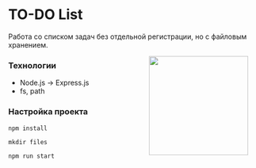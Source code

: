# TO-DO List

Работа со списком задач без отдельной регистрации, но с файловым хранением.

<img src="https://cdn-icons-png.flaticon.com/512/3082/3082854.png" width="200" align="right" hspace="20">

### Технологии

* Node.js -> Express.js
* fs, path

### Настройка проекта

```
npm install

mkdir files

npm run start
```
